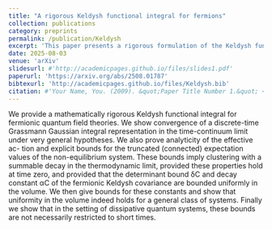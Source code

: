 ```yaml
---
title: "A rigorous Keldysh functional integral for fermions"
collection: publications
category: preprints
permalink: /publication/Keldysh
excerpt: 'This paper presents a rigorous formulation of the Keldysh functional integral for fermionc system of fintie size.'
date: 2025-08-03
venue: 'arXiv'
slidesurl: #'http://academicpages.github.io/files/slides1.pdf'
paperurl: 'https://arxiv.org/abs/2508.01787'
bibtexurl: 'http://academicpages.github.io/files/Keldysh.bib'
citation: #'Your Name, You. (2009). &quot;Paper Title Number 1.&quot; <i>Journal 1</i>. 1(1).'
---
```

We provide a mathematically rigorous Keldysh functional integral for fermionic quantum
field theories. We show convergence of a discrete-time Grassmann Gaussian integral representation in
the time-continuum limit under very general hypotheses. We also prove analyticity of the effective ac-
tion and explicit bounds for the truncated (connected) expectation values of the non-equilibrium
system. These bounds imply clustering with a summable decay in the thermodynamic limit, provided
these properties hold at time zero, and provided that the determinant bound δC and decay constant
αC of the fermionic Keldysh covariance are bounded uniformly in the volume. We then give bounds
for these constants and show that uniformity in the volume indeed holds for a general class of systems.
Finally we show that in the setting of dissipative quantum systems, these bounds are not necessarily
restricted to short times.
